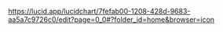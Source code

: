 https://lucid.app/lucidchart/7fefab00-1208-428d-9683-aa5a7c9726c0/edit?page=0_0#?folder_id=home&browser=icon
